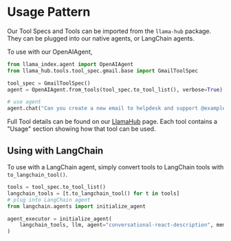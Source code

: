 # Usage Pattern

Our Tool Specs and Tools can be imported from the `llama-hub` package. They can be plugged into our native agents, or LangChain agents.

To use with our OpenAIAgent,
```python
from llama_index.agent import OpenAIAgent
from llama_hub.tools.tool_spec.gmail.base import GmailToolSpec

tool_spec = GmailToolSpec()
agent = OpenAIAgent.from_tools(tool_spec.to_tool_list(), verbose=True)

# use agent
agent.chat("Can you create a new email to helpdesk and support @example.com about a service outage")
```

Full Tool details can be found on our [LlamaHub](llamahub.ai) page. Each tool contains a "Usage" section showing how that tool can be used.


## Using with LangChain
To use with a LangChain agent, simply convert tools to LangChain tools with `to_langchain_tool()`.

```python
tools = tool_spec.to_tool_list()
langchain_tools = [t.to_langchain_tool() for t in tools]
# plug into LangChain agent
from langchain.agents import initialize_agent

agent_executor = initialize_agent(
    langchain_tools, llm, agent="conversational-react-description", memory=memory
)

```